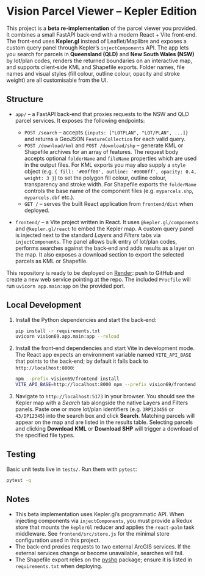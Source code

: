 # Vision Parcel Viewer – Kepler Edition

This project is a **beta re‑implementation** of the parcel viewer you provided.  It
combines a small FastAPI back‑end with a modern React + Vite front‑end.  The
front‑end uses **Kepler.gl** instead of Leaflet/Maplibre and exposes a custom
query panel through Kepler’s `injectComponents` API.  The app lets you search
for parcels in **Queensland (QLD)** and **New South Wales (NSW)** by lot/plan
codes, renders the returned boundaries on an interactive map, and supports
client‑side KML and Shapefile exports.  Folder names, file names and visual
styles (fill colour, outline colour, opacity and stroke weight) are all
customisable from the UI.

## Structure

* `app/` – a FastAPI back‑end that proxies requests to the NSW and QLD parcel
  services.  It exposes the following endpoints:
  * `POST /search` – accepts `{inputs: ["LOTPLAN", "LOT/PLAN", ...]}` and
    returns a GeoJSON `FeatureCollection` for each valid query.
  * `POST /download/kml` and `POST /download/shp` – generate KML or Shapefile
    archives for an array of features.  The request body accepts optional
    `folderName` and `fileName` properties which are used in the output files.
    For KML exports you may also supply a `style` object (e.g. `{ fill:
    '#00ff00', outline: '#0000ff', opacity: 0.4, weight: 3 }`) to set the
    polygon fill colour, outline colour, transparency and stroke width.  For
    Shapefile exports the `folderName` controls the base name of the
    component files (e.g. `myparcels.shp`, `myparcels.dbf` etc.).
  * `GET /` – serves the built React application from `frontend/dist` when
    deployed.

* `frontend/` – a Vite project written in React.  It uses
  `@kepler.gl/components` and `@kepler.gl/react` to embed the Kepler map.  A
  custom query panel is injected next to the standard *Layers* and *Filters*
  tabs via `injectComponents`.  The panel allows bulk entry of lot/plan codes,
  performs searches against the back‑end and adds results as a layer on the
  map.  It also exposes a download section to export the selected parcels as
  KML or Shapefile.

This repository is ready to be deployed on [Render](https://render.com/): push
to GitHub and create a new web service pointing at the repo.  The included
`Procfile` will run `uvicorn app.main:app` on the provided port.

## Local Development

1. Install the Python dependencies and start the back‑end:

   ```bash
   pip install -r requirements.txt
   uvicorn vision69.app.main:app --reload
   ```

2. Install the front‑end dependencies and start Vite in development mode.  The
   React app expects an environment variable named `VITE_API_BASE` that
   points to the back‑end; by default it falls back to `http://localhost:8000`:

   ```bash
   npm --prefix vision69/frontend install
   VITE_API_BASE=http://localhost:8000 npm --prefix vision69/frontend run dev
   ```

3. Navigate to `http://localhost:5173` in your browser.  You should see the
   Kepler map with a *Search* tab alongside the native Layers and Filters
   panels.  Paste one or more lot/plan identifiers (e.g. `3RP123456` or
   `43/DP12345`) into the search box and click **Search**.  Matching parcels
   will appear on the map and are listed in the results table.  Selecting
   parcels and clicking **Download KML** or **Download SHP** will trigger a
   download of the specified file types.

## Testing

Basic unit tests live in `tests/`.  Run them with `pytest`:

```bash
pytest -q
```

## Notes

* This beta implementation uses Kepler.gl’s programmatic API.  When injecting
  components via `injectComponents`, you must provide a Redux store that mounts
  the `keplerGl` reducer and applies the `react-palm` task middleware.  See
  `frontend/src/store.js` for the minimal store configuration used in this
  project.
* The back‑end proxies requests to two external ArcGIS services.  If the
  external services change or become unavailable, searches will fail.
* The Shapefile export relies on the [pyshp](https://pypi.org/project/pyshp/)
  package; ensure it is listed in `requirements.txt` when deploying.
